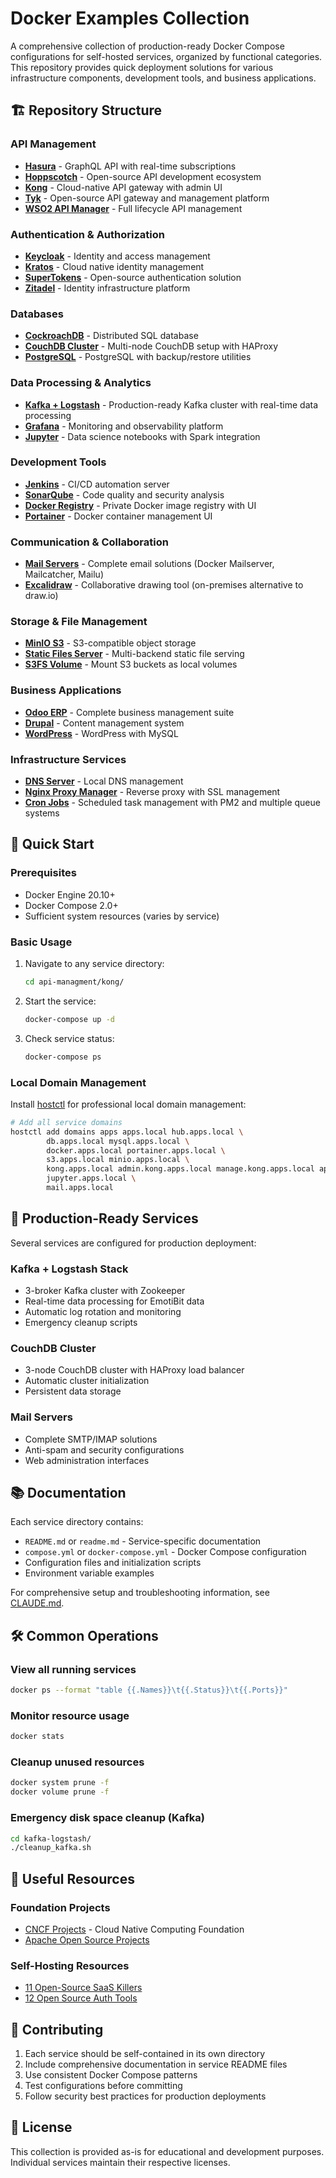 
# Docker Examples Collection

A comprehensive collection of production-ready Docker Compose configurations for self-hosted services, organized by functional categories. This repository provides quick deployment solutions for various infrastructure components, development tools, and business applications.

## 🏗️ Repository Structure

### API Management
- **[Hasura](api-managment/hasura/)** - GraphQL API with real-time subscriptions
- **[Hoppscotch](api-managment/hoppscotch/)** - Open-source API development ecosystem
- **[Kong](api-managment/kong/)** - Cloud-native API gateway with admin UI
- **[Tyk](api-managment/tyk/)** - Open-source API gateway and management platform
- **[WSO2 API Manager](api-managment/wso2am/)** - Full lifecycle API management

### Authentication & Authorization
- **[Keycloak](auth-managment/keycloak/)** - Identity and access management
- **[Kratos](auth-managment/kratos/)** - Cloud native identity management
- **[SuperTokens](auth-managment/super-token/)** - Open-source authentication solution
- **[Zitadel](auth-managment/zitadel/)** - Identity infrastructure platform

### Databases
- **[CockroachDB](databases/cockroach/)** - Distributed SQL database
- **[CouchDB Cluster](databases/couchdb-cluster/)** - Multi-node CouchDB setup with HAProxy
- **[PostgreSQL](databases/postgres/)** - PostgreSQL with backup/restore utilities

### Data Processing & Analytics
- **[Kafka + Logstash](kafka-logstash/)** - Production-ready Kafka cluster with real-time data processing
- **[Grafana](grafana/)** - Monitoring and observability platform
- **[Jupyter](jupyter/)** - Data science notebooks with Spark integration

### Development Tools
- **[Jenkins](jenkins/)** - CI/CD automation server
- **[SonarQube](sonarcube/)** - Code quality and security analysis
- **[Docker Registry](docker-registry/)** - Private Docker image registry with UI
- **[Portainer](portainer/)** - Docker container management UI

### Communication & Collaboration
- **[Mail Servers](mail-servers/)** - Complete email solutions (Docker Mailserver, Mailcatcher, Mailu)
- **[Excalidraw](excalidraw/)** - Collaborative drawing tool (on-premises alternative to draw.io)

### Storage & File Management
- **[MinIO S3](minio-s3/)** - S3-compatible object storage
- **[Static Files Server](statics-files-server/)** - Multi-backend static file serving
- **[S3FS Volume](using-s3fs-volume/)** - Mount S3 buckets as local volumes

### Business Applications
- **[Odoo ERP](odoo-erp/)** - Complete business management suite
- **[Drupal](drupal/)** - Content management system
- **[WordPress](mysql-wordpress/)** - WordPress with MySQL

### Infrastructure Services
- **[DNS Server](dnsServer/)** - Local DNS management
- **[Nginx Proxy Manager](nginx-proxy-manager/)** - Reverse proxy with SSL management
- **[Cron Jobs](cronjob/)** - Scheduled task management with PM2 and multiple queue systems

## 🚀 Quick Start

### Prerequisites
- Docker Engine 20.10+
- Docker Compose 2.0+
- Sufficient system resources (varies by service)

### Basic Usage
1. Navigate to any service directory:
   ```bash
   cd api-managment/kong/
   ```

2. Start the service:
   ```bash
   docker-compose up -d
   ```

3. Check service status:
   ```bash
   docker-compose ps
   ```

### Local Domain Management

Install [hostctl](https://guumaster.github.io/hostctl/docs/installation/) for professional local domain management:

```bash
# Add all service domains
hostctl add domains apps apps.local hub.apps.local \
        db.apps.local mysql.apps.local \
        docker.apps.local portainer.apps.local \
        s3.apps.local minio.apps.local \
        kong.apps.local admin.kong.apps.local manage.kong.apps.local api.kong.apps.local \
        jupyter.apps.local \
        mail.apps.local
```

## 🔧 Production-Ready Services

Several services are configured for production deployment:

### Kafka + Logstash Stack
- 3-broker Kafka cluster with Zookeeper
- Real-time data processing for EmotiBit data
- Automatic log rotation and monitoring
- Emergency cleanup scripts

### CouchDB Cluster
- 3-node CouchDB cluster with HAProxy load balancer
- Automatic cluster initialization
- Persistent data storage

### Mail Servers
- Complete SMTP/IMAP solutions
- Anti-spam and security configurations
- Web administration interfaces

## 📚 Documentation

Each service directory contains:
- `README.md` or `readme.md` - Service-specific documentation
- `compose.yml` or `docker-compose.yml` - Docker Compose configuration
- Configuration files and initialization scripts
- Environment variable examples

For comprehensive setup and troubleshooting information, see [CLAUDE.md](CLAUDE.md).

## 🛠️ Common Operations

### View all running services
```bash
docker ps --format "table {{.Names}}\t{{.Status}}\t{{.Ports}}"
```

### Monitor resource usage
```bash
docker stats
```

### Cleanup unused resources
```bash
docker system prune -f
docker volume prune -f
```

### Emergency disk space cleanup (Kafka)
```bash
cd kafka-logstash/
./cleanup_kafka.sh
```

## 🔗 Useful Resources

### Foundation Projects
- [CNCF Projects](https://www.cncf.io/projects/) - Cloud Native Computing Foundation
- [Apache Open Source Projects](https://projects.apache.org/projects.html)

### Self-Hosting Resources
- [11 Open-Source SaaS Killers](https://withcodeexample.com/11-open-source-saas-killer-selfhost-with-docker-2/?utm_source=medium&utm_medium=article&utm_campaign=free_read)
- [12 Open Source Auth Tools](https://www.permit.io/blog/top-12-open-source-auth-tools)

## 🤝 Contributing

1. Each service should be self-contained in its own directory
2. Include comprehensive documentation in service README files
3. Use consistent Docker Compose patterns
4. Test configurations before committing
5. Follow security best practices for production deployments

## 📄 License

This collection is provided as-is for educational and development purposes. Individual services maintain their respective licenses.



